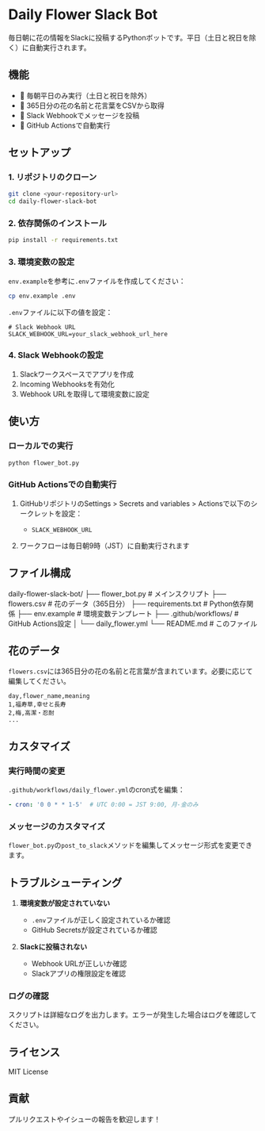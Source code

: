 # Daily Flower Slack Bot

毎日朝に花の情報をSlackに投稿するPythonボットです。平日（土日と祝日を除く）に自動実行されます。

## 機能

- 📅 毎朝平日のみ実行（土日と祝日を除外）
- 🌸 365日分の花の名前と花言葉をCSVから取得
- 💬 Slack Webhookでメッセージを投稿
- 🤖 GitHub Actionsで自動実行

## セットアップ

### 1. リポジトリのクローン

```bash
git clone <your-repository-url>
cd daily-flower-slack-bot
```

### 2. 依存関係のインストール

```bash
pip install -r requirements.txt
```

### 3. 環境変数の設定

`env.example`を参考に`.env`ファイルを作成してください：

```bash
cp env.example .env
```

`.env`ファイルに以下の値を設定：

```env
# Slack Webhook URL
SLACK_WEBHOOK_URL=your_slack_webhook_url_here
```

### 4. Slack Webhookの設定

1. Slackワークスペースでアプリを作成
2. Incoming Webhooksを有効化
3. Webhook URLを取得して環境変数に設定

## 使い方

### ローカルでの実行

```bash
python flower_bot.py
```

### GitHub Actionsでの自動実行

1. GitHubリポジトリのSettings > Secrets and variables > Actionsで以下のシークレットを設定：
   - `SLACK_WEBHOOK_URL`

2. ワークフローは毎日朝9時（JST）に自動実行されます

## ファイル構成

daily-flower-slack-bot/
├── flower_bot.py          # メインスクリプト
├── flowers.csv            # 花のデータ（365日分）
├── requirements.txt       # Python依存関係
├── env.example           # 環境変数テンプレート
├── .github/workflows/    # GitHub Actions設定
│   └── daily_flower.yml
└── README.md             # このファイル

## 花のデータ

`flowers.csv`には365日分の花の名前と花言葉が含まれています。必要に応じて編集してください。

```csv
day,flower_name,meaning
1,福寿草,幸せと長寿
2,梅,高潔・忍耐
...
```

## カスタマイズ

### 実行時間の変更

`.github/workflows/daily_flower.yml`のcron式を編集：

```yaml
- cron: '0 0 * * 1-5'  # UTC 0:00 = JST 9:00, 月-金のみ
```

### メッセージのカスタマイズ

`flower_bot.py`の`post_to_slack`メソッドを編集してメッセージ形式を変更できます。

## トラブルシューティング

1. **環境変数が設定されていない**
   - `.env`ファイルが正しく設定されているか確認
   - GitHub Secretsが設定されているか確認

2. **Slackに投稿されない**
   - Webhook URLが正しいか確認
   - Slackアプリの権限設定を確認

### ログの確認

スクリプトは詳細なログを出力します。エラーが発生した場合はログを確認してください。

## ライセンス

MIT License

## 貢献

プルリクエストやイシューの報告を歓迎します！ 
